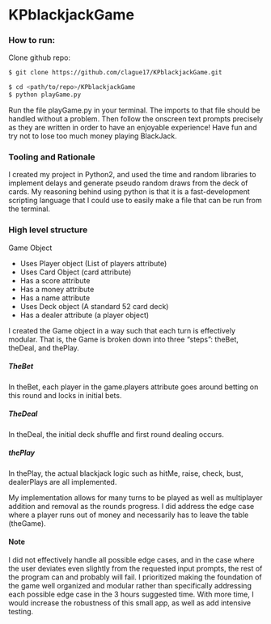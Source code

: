 # KPblackjackGame

### How to run:

Clone github repo:

```sh
$ git clone https://github.com/clague17/KPblackjackGame.git
```

```sh
$ cd <path/to/repo>/KPblackjackGame
$ python playGame.py
```

Run the file playGame.py in your terminal. The imports to that file should be handled without a problem. Then follow the onscreen text prompts precisely as they are written in order to have an enjoyable experience! Have fun and try not to lose too much money playing BlackJack.

### Tooling and Rationale

I created my project in Python2, and used the time and random libraries to implement delays and generate pseudo random draws from the deck of cards. My reasoning behind using python is that it is a fast-development scripting language that I could use to easily make a file that can be run from the terminal.

### High level structure

Game Object

- Uses Player object (List of players attribute)
- Uses Card Object (card attribute)
- Has a score attribute
- Has a money attribute
- Has a name attribute
- Uses Deck object (A standard 52 card deck)
- Has a dealer attribute (a player object)

I created the Game object in a way such that each turn is effectively modular. That is, the Game is broken down into three “steps”: theBet, theDeal, and thePlay.

##### TheBet

In theBet, each player in the game.players attribute goes around betting on this round and locks in initial bets.

##### TheDeal

In theDeal, the initial deck shuffle and first round dealing occurs.

##### thePlay

In thePlay, the actual blackjack logic such as hitMe, raise, check, bust, dealerPlays are all implemented.

My implementation allows for many turns to be played as well as multiplayer addition and removal as the rounds progress. I did address the edge case where a player runs out of money and necessarily has to leave the table (theGame).

#### Note

I did not effectively handle all possible edge cases, and in the case where the user deviates even slightly from the requested input prompts, the rest of the program can and probably will fail. I prioritized making the foundation of the game well organized and modular rather than specifically addressing each possible edge case in the 3 hours suggested time. With more time, I would increase the robustness of this small app, as well as add intensive testing.
